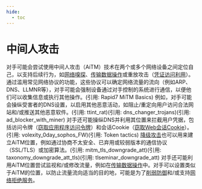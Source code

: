 ```yaml
---
hide:
  - toc
---
```


# 中间人攻击

对手可能会尝试使用中间人攻击（AiTM）技术在两个或多个网络设备之间定位自己，以支持后续行为，如[网络嗅探](https://attack.mitre.org/techniques/T1040)、[传输数据操作](https://attack.mitre.org/techniques/T1565/002)或重放攻击（[凭证访问利用](https://attack.mitre.org/techniques/T1212)）。通过滥用常见网络协议的功能，这些协议可以确定网络流量的流向（例如ARP、DNS、LLMNR等），对手可能会强制设备通过对手控制的系统进行通信，以便他们可以收集信息或执行其他操作。(引用: Rapid7 MiTM Basics)  例如，对手可能会操纵受害者的DNS设置，以启用其他恶意活动，如阻止/重定向用户访问合法网站和/或推送其他恶意软件。(引用: ttint_rat)(引用: dns_changer_trojans)(引用: ad_blocker_with_miner) 对手还可能操纵DNS并利用其位置来拦截用户凭据，包括访问令牌（[窃取应用程序访问令牌](https://attack.mitre.org/techniques/T1528)）和会话Cookie（[窃取Web会话Cookie](https://attack.mitre.org/techniques/T1539)）。(引用: volexity_0day_sophos_FW)(引用: Token tactics) [降级攻击](https://attack.mitre.org/techniques/T1562/010)也可以用来建立AiTM位置，例如通过协商不太安全、已弃用或较弱版本的通信协议（SSL/TLS）或加密算法。(引用: mitm_tls_downgrade_att)(引用: taxonomy_downgrade_att_tls)(引用: tlseminar_downgrade_att)  对手还可能利用AiTM位置尝试监视和/或修改流量，例如在[传输数据操作](https://attack.mitre.org/techniques/T1565/002)中。对手可以设置类似于AiTM的位置，以防止流量流向适当的目的地，可能是为了[削弱防御](https://attack.mitre.org/techniques/T1562)和/或支持[网络拒绝服务](https://attack.mitre.org/techniques/T1498)。
